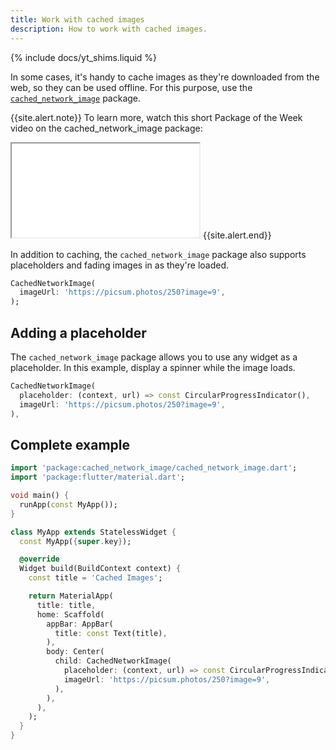 ```yaml
---
title: Work with cached images
description: How to work with cached images.
---
```


{% include docs/yt_shims.liquid %}

<?code-excerpt path-base="cookbook/images/cached_images"?>

In some cases, it's handy to cache images as they're downloaded from the
web, so they can be used offline. For this purpose,
use the [`cached_network_image`][] package.

{{site.alert.note}}
  To learn more, watch this short Package of the Week video on the cached_network_image package:

  <iframe class="full-width" src="{{yt-embed}}/fnHr_rsQwDA" title="Learn about the cached_network_image Flutter Package" {{yt-set}}></iframe>
{{site.alert.end}}

In addition to caching, the `cached_network_image`
package also supports placeholders and fading images
in as they're loaded.

<?code-excerpt "lib/simple.dart (SimpleCachedImage)" replace="/^return //g"?>
```dart
CachedNetworkImage(
  imageUrl: 'https://picsum.photos/250?image=9',
);
```

## Adding a placeholder

The `cached_network_image` package allows you to use any widget as a
placeholder. In this example, display a spinner while the image loads.

<?code-excerpt "lib/main.dart (CachedNetworkImage)" replace="/^child\: //g"?>
```dart
CachedNetworkImage(
  placeholder: (context, url) => const CircularProgressIndicator(),
  imageUrl: 'https://picsum.photos/250?image=9',
),
```

## Complete example

<?code-excerpt "lib/main.dart"?>
```dart
import 'package:cached_network_image/cached_network_image.dart';
import 'package:flutter/material.dart';

void main() {
  runApp(const MyApp());
}

class MyApp extends StatelessWidget {
  const MyApp({super.key});

  @override
  Widget build(BuildContext context) {
    const title = 'Cached Images';

    return MaterialApp(
      title: title,
      home: Scaffold(
        appBar: AppBar(
          title: const Text(title),
        ),
        body: Center(
          child: CachedNetworkImage(
            placeholder: (context, url) => const CircularProgressIndicator(),
            imageUrl: 'https://picsum.photos/250?image=9',
          ),
        ),
      ),
    );
  }
}
```

[`cached_network_image`]: {{site.pub-pkg}}/cached_network_image
